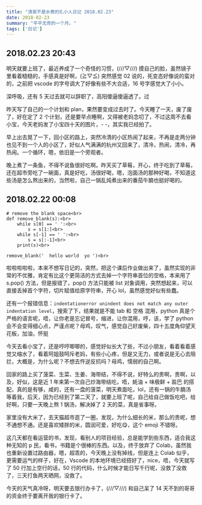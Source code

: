 ```yaml
---
title: "清蒸不是水煮的扎小人日记 2018.02.23"
date: 2018-02-23
summary: "平平无奇的一个月。"
tags: ['日记']
---
```


## 2018.02.23  20:43

明天就要上班了，最近养成了一个奇怪的习惯，(///▽///) 摸自己的脸，虽然镜子里看着糙糙的，手感真是好啊，(≧▽≦) 突然感觉 02 说的，死变态好像说的蛮对的，之前把 vscode 的字号调大了好像有些不大合适，16 号字感觉大了小小。

深呼吸，还有 5 天过去就可以辞职了，高阳傻逼傻逼透了。过

昨天写了自己的一个计划和 plan，果然要变成过去时了。今天睡了一天，废了废了，好在定了 2 个计划，还是要早点睡啊，又得被老妈念叨了，不过这周不去看小宝，今天老妈发了小宝四十天的图片，- -，其实我已经拍了。

早上出去晃了一下，回小区的路上，突然冷清的小区热闹了起来，不再是走两分钟也见不到一个人的小区了，好似人气满满的杭州又回来了，清冷，热闹，清冷，再热闹。一个循环，嗯，依旧是一个旁观者。

晚上煮了一条鱼，不得不说鱼很好吃啊。昨天买了草莓，开心，终于吃到了草莓，还在超市旁吃了一碗面，真是好吃，汤很好喝，嗯，泡面汤的那种好喝，不知道这些汤是怎么熬出来的，当然啦，自己一锅乱炖煮出来的番茄牛腩也挺好喝的。

## 2018.02.22  00:08

```shell
# remove the blank space<br>
def remove_blank(s):<br>
    while s[0] == ' ':<br>
        s = s[1:]<br>
    while s[-1] == ' ':<br>
        s = s[:-1]<br>
    print(s)<br>

remove_blank('  hello world  yo ')<br>
```
啦啦啦啦啦，本来不想写日记的，突然，把这个课后作业做出来了，虽然实现的非常的不优雅，肯定有比这个更简洁的方式去掉一个字符串首位的空格，本来用了 s.pop()  方法，但是报错了，pop() 方法只能被 list 对象调用，突然想起来，可以直接丢掉首个字符，切片赋值给原字符串，开心 lol，虽然感觉好似有些蠢。

还有一个报错信息：`indentationerror unindent does not match any outer indentation level`，搜索了下，结果就是不能 tab 和 空格 混用，python 真是个严格的语言呢，唔，让你老是忘记冒号，缩进，让你混用，哼，该，学了 python 会不会变得细心点，严谨点呢？母鸡，叹气，感觉自己好废柴，四十五度角仰望天花板，加油，怀挺

今天去看小宝了，还是哼哼唧唧的，感觉好似长大了些，不过小朋友，看着看着感觉又缩水了，看着阿姐鼓呵斥老妈，有些小心疼，但是又无力，或者说是无心去阻拦，大概是，为什么呢？不想去忤逆反抗吗？母鸡，懦弱的自己啊。

回家的路上买了菠菜、生菜、生姜、海带结，不得不说，好特么的贵啊，贵啊，以及，好似，这是近 1 年来第一次自己炒海带结吃，唔，蚝油 + 味极鲜 + 盐巴 的搭配，真的是有够，咸的，还有一盘的菠菜，明天煮面吃，lol，还有一锅的牛腩汤等着我，后天，因为已经到了第二天了，就要上班了呢，自己给自己做饭吃吧，给好啊，只要一天晚上熬 1 锅汤，解决掉了 2 天的菜，真是省事呀。

家里没有大米了，去天猫超市逛了一圈，发现，为什么细长的米，那么的贵呢，想不通想不通。还是喜欢矮胖的米，圆润可爱，好吃😋，这个 emoji 不错呀。

这几天都在看运营的书，发现，看别人的项目经验，总是能学到些东西，适合我这种无知的 p 民，看书，书籍是个很棒的东西。以及，终于放弃了 Colab，虽然我也重新设置过路由器，嗯，超乖的，今天晚上没有掉线，但是连上 Colab 似乎，更需要运气的样子，好在，Vscode 的本地环境已经搭好了，nice，唔，今天就写了 50 行加上空行的话，50 行的代码，什么时候才能日写千行呢，没救了没救了，三天打鱼两天晒网，没救了。

今天的天气真冷呀，明天要去银行办卡了，(///▽///) 和自己呆了 14 天不到的哥哥的资金终于要离开我的银行卡了。